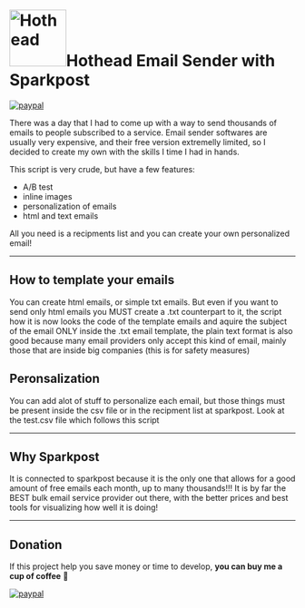 <h1><img src="http://i.imgur.com/zw0ebQm.png" alt="Hothead" height=100px width=100px/>Hothead Email Sender with Sparkpost</h1>


[![paypal](https://www.paypalobjects.com/en_US/i/btn/btn_donateCC_LG.gif)](https://www.paypal.com/cgi-bin/webscr?cmd=_s-xclick&hosted_button_id=MDL5ECQGP38M6)

There was a day that I had to come up with a way to send thousands of emails to people subscribed to a service. Email sender softwares are usually very expensive, and their free version extremelly limited, so I decided to create my own with the skills I time I had in hands. 

This script is very crude, but have a few features:
- A/B test
- inline images
- personalization of emails
- html and text emails

All you need is a recipments list and you can create your own personalized email!

---

## How to template your emails

You can create html emails, or simple txt emails. But even if you want to send only html emails you MUST create a .txt counterpart to it, the script how it is now looks the code of the template emails and aquire the subject of the email ONLY inside the .txt email template, the plain text format is also good because many email providers only accept this kind of email, mainly those that are inside big companies (this is for safety measures)

## Peronsalization

You can add alot of stuff to personalize each email, but those things must be present inside the csv file or in the recipment list at sparkpost.
Look at the test.csv file which follows this script

---

## Why Sparkpost

It is connected to sparkpost because it is the only one that allows for a good amount of free emails each month, up to many thousands!!! It is by far the BEST bulk email service provider out there, with the better prices and best tools for visualizing how well it is doing!

---

## Donation
If this project help you save money or time to develop, **you can buy me a cup of coffee** :purple_heart:  

[![paypal](https://www.paypalobjects.com/en_US/i/btn/btn_donateCC_LG.gif)](https://www.paypal.com/cgi-bin/webscr?cmd=_s-xclick&hosted_button_id=MDL5ECQGP38M6)

